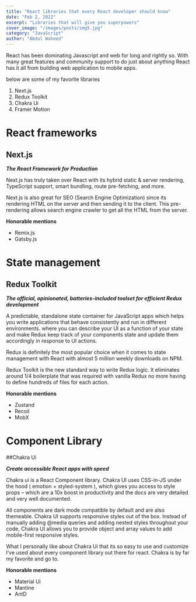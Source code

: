 ```yaml
---
title: "React libraries that every React developer should know"
date: "Feb 2, 2022"
excerpt: "Libraries that will give you superpowers"
cover_image: "/images/posts/img5.jpg"
category: "JavaScript"
author: "Abdul Waheed"
---
```


React has been dominating Javascript and web for long and rightly so.
With many great features and community support to do just about anything React has it all from building web application to mobile apps.

below are some of my favorite libraries

1. Next.js
2. Redux Toolkit
3. Chakra Ui
5. Framer Motion

# React frameworks

## Next.js

**_The React Framework
for Production_**

Next.js has truly taken over React with its hybrid static & server rendering, TypeScript support, smart bundling, route pre-fetching, and more.

Next.js is also great for SEO (Search Engine Optimization) since its rendering HTML on the server and then sending it to the client. This pre-rendering allows search engine crawler to get all the HTML from the server.

**Honorable mentions**

- Remix.js
- Gatsby.js

# State management

## Redux Toolkit

**_The official, opinionated, batteries-included toolset for efficient Redux development_**

A predictable, standalone state container for JavaScript apps which helps you write applications that behave consistently and run in different environments. where you can describe your UI as a function of your state and make Redux keep track of your components state and update them accordingly in response to UI actions.

Redux is definitely the most popular choice when it comes to state management with React with almost 5 million weekly downloads on NPM.

Redux Toolkit is the new standard way to write Redux logic. It eliminates around 1/4 boilerplate that was required with vanilla Redux no more having to define hundreds of files for each action.

**Honorable mentions**

- Zustand
- Recoil
- MobX

# Component Library

##Chakra Ui

**_Create accessible React apps with speed_**

Chakra ui is a React Component library.  Chakra UI uses CSS-in-JS under the hood ( emotion + styled-system ), which gives you access to style props – which are a 10x boost in productivity and the docs are very detailed and very well documented. 

All components are dark mode compatible by default and are also themeable. Chakra UI supports responsive styles out of the box. Instead of manually adding @media queries and adding nested styles throughout your code, Chakra UI allows you to provide object and array values to add mobile-first responsive styles.

 What I personally like about Chakra Ui that its so easy to use and customize I’ve used about every component library out there for react. Chakra is by far my favorite and go to.

**Honorable mentions**

- Material Ui
- Mantine
- AntD






